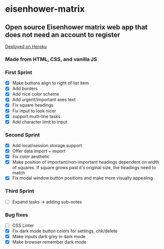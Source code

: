 # eisenhower-matrix
## Open source Eisenhower matrix web app that does not need an account to register

[Deployed on Heroku](https://eisenhower-matrix-app.herokuapp.com)

### Made from HTML, CSS, and vanilla JS

### First Sprint
 - [x] Make buttons align to right of list item
 - [x] Add borders
 - [x] Add nice color scheme
 - [x] Add urgent/important axes text
 - [x] Fix square headings
 - [x] Fix input to look nicer
 - [x] support multi-line tasks
 - [x] Add character limit to input
 
 ### Second Sprint
 
 - [x] Add local/session storage support
 - [x] Offer data import + export
 - [x] Fix color aesthetic
 - [x] Make position of important/non-important headings dependent on width of squares. If square grows past it's original size, the headings need to match
 - [x] Fix modal window button positions and make more visually appealing

 ### Third Sprint
 - [ ] Expand tasks -> adding sub-notes

 ### Bug fixes
 - [ ] CSS Linter
 - [x] Fix dark mode button colors for settings, chk/delete
 - [x] Make inputs dark grey in dark mode
 - [x] Make browser remember dark mode
